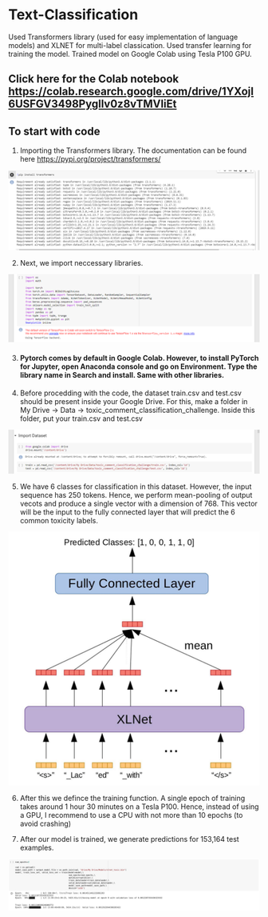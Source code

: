 # Text-Classification
Used Transformers library (used for easy implementation of language models) and XLNET for multi-label classication. Used transfer learning for training the model. Trained model on Google Colab using Tesla P100 GPU. 


## Click here for the Colab notebook https://colab.research.google.com/drive/1YXojI6USFGV3498Pygllv0z8vTMVIiEt
## To start with code
1. Importing the Transformers library. The documentation can be found here https://pypi.org/project/transformers/

![Screenshot](Transformers.png)

2. Next, we import neccessary libraries.

![Screenshot](Modules.png)

3. #### Pytorch comes by default in Google Colab. However, to install PyTorch for Jupyter, open Anaconda console and go on Environment. Type the library name in Search and install. Same with other libraries.

4. Before procedding with the code, the dataset train.csv and test.csv should be present inside your Google Drive. For this, make a folder in My Drive -> Data -> toxic_comment_classification_challenge. Inside this folder, put your train.csv and test.csv

![Screenshot](Drive.png)

5. We have 6 classes for classification in this dataset. However, the input sequence has 250 tokens. Hence, we perform mean-pooling of output vecots and produce a single vector with a dimension of 768. This vector will be the input to the fully connected layer that will predict the 6 common toxicity labels.

![Screenshot](XLNet.jpeg)

6. After this we defince the training function. A single epoch of training takes around 1 hour 30 minutes on a Tesla P100. Hence, instead of using a GPU, I recommend to use a CPU with not more than 10 epochs (to avoid crashing)

7. After our model is trained, we generate predictions for 153,164 test examples.

![Screenshot](Training.jpeg)



